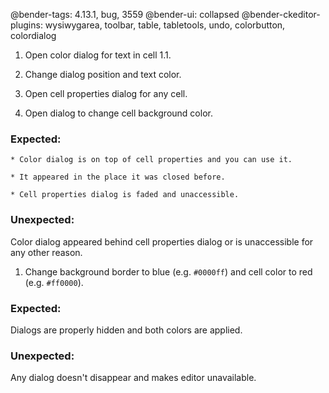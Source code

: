 @bender-tags: 4.13.1, bug, 3559
@bender-ui: collapsed
@bender-ckeditor-plugins: wysiwygarea, toolbar, table, tabletools, undo, colorbutton, colordialog

1. Open color dialog for text in cell 1.1.

1. Change dialog position and text color.

1. Open cell properties dialog for any cell.

1. Open dialog to change cell background color.

  ### Expected:
    * Color dialog is on top of cell properties and you can use it.

    * It appeared in the place it was closed before.

    * Cell properties dialog is faded and unaccessible.

  ### Unexpected:
  Color dialog appeared behind cell properties dialog or is unaccessible for any other reason.

1. Change background border to blue (e.g. `#0000ff`) and cell color to red (e.g. `#ff0000`).

  ### Expected:
  Dialogs are properly hidden and both colors are applied.

  ### Unexpected:
  Any dialog doesn't disappear and makes editor unavailable.
